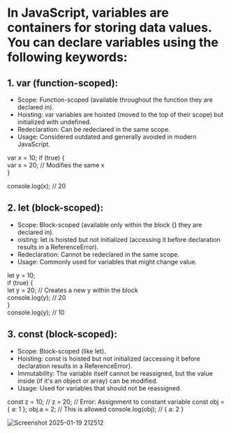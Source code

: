 
# In JavaScript, variables are containers for storing data values. You can declare variables using the following keywords:


## 1. var (function-scoped):
 - Scope: Function-scoped (available throughout the function they are declared in).
 - Hoisting: var variables are hoisted (moved to the top of their scope) but initialized with undefined.
 - Redeclaration: Can be redeclared in the same scope.
 - Usage: Considered outdated and generally avoided in modern JavaScript.

var x = 10;
if (true) {  
    var x = 20; // Modifies the same x   
}  

console.log(x); // 20

## 2. let (block-scoped):
 - Scope: Block-scoped (available only within the block {} they are declared in).
 - oisting: let is hoisted but not initialized (accessing it before declaration results in a ReferenceError).
 - Redeclaration: Cannot be redeclared in the same scope.
 - Usage: Commonly used for variables that might change value.

let y = 10;    
if (true) {   
    let y = 20; // Creates a new y within the block   
    console.log(y); // 20    
}    
console.log(y); // 10    

## 3. const (block-scoped):
 - Scope: Block-scoped (like let).
 - Hoisting: const is hoisted but not initialized (accessing it before declaration results in a ReferenceError).
 - Immutability: The variable itself cannot be reassigned, but the value inside (if it's an object or array) can be modified.
 - Usage: Used for variables that should not be reassigned.

const z = 10;
// z = 20; // Error: Assignment to constant variable
const obj = { a: 1 };
obj.a = 2; // This is allowed
console.log(obj); // { a: 2 }

![Screenshot 2025-01-19 212512](https://github.com/user-attachments/assets/2cc69198-84d4-4c06-913b-687a827cdc31)

